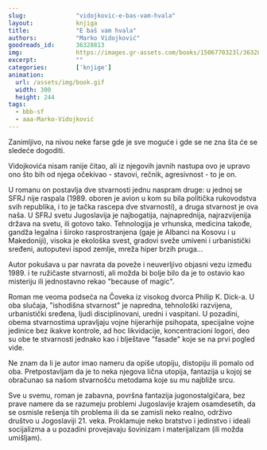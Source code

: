 ```yaml
---
slug:              "vidojkovic-e-bas-vam-hvala"
layout:            knjiga
title:             "E baš vam hvala"
authors:           "Marko Vidojković"
goodreads_id:      36328813
img:               https://images.gr-assets.com/books/1506770323l/36328813.jpg
excerpt:           ""
categories:        ['knjige']
animation:
  url: /assets/img/book.gif
  width: 300
  height: 244
tags:
  - bbb-sf
  - aaa-Marko-Vidojković
---
```


Zanimljivo, na nivou neke farse gde je sve moguće i gde se ne zna šta će se sledeće dogoditi.

Vidojkovića nisam ranije čitao, ali iz njegovih javnih nastupa ovo je upravo ono što bih od njega očekivao - stavovi, 
rečnik, agresivnost - to je on.


U romanu on postavlja dve stvarnosti jednu naspram druge: u jednoj se SFRJ nije raspala (1989. oboren je avion u kom su 
bila politička rukovodstva svih republika, i to je tačka rascepa dve stvarnosti), a druga stvarnost je ova naša. U SFRJ 
svetu Jugoslavija je najbogatija, najnaprednija, najrazvijenija država na svetu, ili gotovo tako. Tehnologija je 
vrhunska, medicina takođe, gandža legalna i široko rasprostranjena (gaje je Albanci na Kosovu i u Makedoniji), visoka 
je ekološka svest, gradovi sveže umiveni i urbanistički sređeni, autoputevi ispod zemlje, mreža hiper brzih pruga...


Autor pokušava u par navrata da poveže i neuverljivo objasni vezu između 1989. i te ružičaste stvarnosti, ali možda bi 
bolje bilo da je to ostavio kao misteriju ili jednostavno rekao "because of magic".

Roman me veoma podseća na Čoveka iz visokog dvorca Philip K. Dick-a. U oba slučaja, "ishodišna stvarnost" je napredna, 
tehnološki razvijena, urbanistički sređena, ljudi disciplinovani, uredni i vaspitani. U pozadini, obema stvarnostima 
upravljaju vojne hijerarhije psihopata, specijalne vojne jedinice bez ikakve kontrole, ad hoc likvidacije, 
koncentracioni logori, deo su obe te stvarnosti jednako kao i blještave "fasade" koje se na prvi pogled vide.

Ne znam da li je autor imao nameru da opiše utopiju, distopiju ili pomalo od oba. Pretpostavljam da je to neka njegova 
lična utopija, fantazija u kojoj se obračunao sa našom stvarnošću metodama koje su mu najbliže srcu.

Sve u svemu, roman je zabavna, površna fantazija jugonostalgičara, bez prave namere da se razumeju problemi Jugoslavije 
krajem osamdesetih, da se osmisle rešenja tih problema ili da se zamisli neko realno, održivo društvo u Jogoslaviji 21. 
veka. Proklamuje neko bratstvo i jedinstvo i ideali socijalizma a u pozadini provejavaju šovinizam i materijalizam (ili 
možda umišljam).